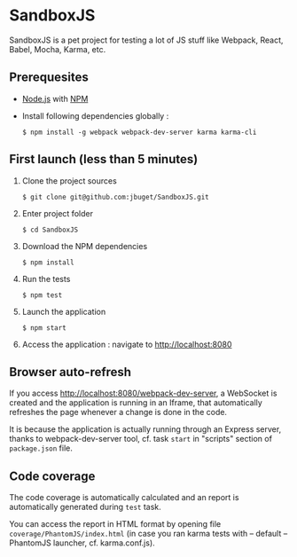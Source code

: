 # SandboxJS

SandboxJS is a pet project for testing a lot of JS stuff like Webpack, React, Babel, Mocha, Karma, etc.

## Prerequesites

* [Node.js](https://nodejs.org) with [NPM](https://www.npmjs.com/)
* Install following dependencies globally :

   ```
   $ npm install -g webpack webpack-dev-server karma karma-cli
   ```

## First launch (less than 5 minutes)

1. Clone the project sources
   ```
   $ git clone git@github.com:jbuget/SandboxJS.git
   ```

2. Enter project folder
   ```
   $ cd SandboxJS
   ```

3. Download the NPM dependencies
   ```
   $ npm install
   ```

4. Run the tests
   ```
   $ npm test
   ```

5. Launch the application
   ```
   $ npm start
   ```

6. Access the application : navigate to [http://localhost:8080](http://localhost:8080)


## Browser auto-refresh

If you access [http://localhost:8080/webpack-dev-server](http://localhost:8080/webpack-dev-server), a WebSocket is created and the application is running in an
Iframe, that automatically refreshes the page whenever a change is done in the code.

It is because the application is actually running through an Express server, thanks to webpack-dev-server tool, cf. task
`start` in "scripts" section of `package.json` file.

## Code coverage

The code coverage is automatically calculated and an report is automatically generated during `test` task.

You can access the report in HTML format by opening file `coverage/PhantomJS/index.html` (in case you ran karma tests
with – default – PhantomJS launcher, cf. karma.conf.js).
